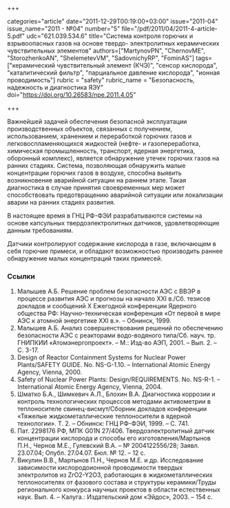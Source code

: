 +++

categories="article"
date="2011-12-29T00:19:00+03:00"
issue="2011-04"
issue_name="2011 - №04"
number="5"
file="/pdf/2011/04/2011-4-article-5.pdf"
udc="621.039.534.6"
title="Система контроля горючих и взрывоопасных газов на основе твердо- электролитных керамических чувствительных элементов"
authors=["MartynovPN", "ChernovME", "StorozhenkoAN", "ShelemetevVM", "SadovnichyRP", "FominАS"]
tags=["керамический чувствительный элемент (КЧЭ)", "сенсор кислорода", "каталитический фильтр", "парциальное давление кислорода", "ионная проводимость"]
rubric = "safety"
rubric_name = "Безопасность, надежность и диагностика ЯЭУ"
doi="https://doi.org/10.26583/npe.2011.4.05"

+++

Важнейшей задачей обеспечения безопасной эксплуатации производственных объектов, связанных с получением, использованием, хранением и переработкой горючих газов и легковоспламеняющихся жидкостей (нефте- и газопереработка, химическая промышленность, транспорт, ядерная энергетика, оборонный комплекс), является обнаружение утечек горючих газов на ранних стадиях. Система, позволяющая обнаружить малые концентрации горючих газов в воздухе, способна выявить возникновение аварийной ситуации на раннем этапе. Такая диагностика в случае принятия своевременных мер может способствовать предотвращению аварийной ситуации или локализации аварии на ранних стадиях развития.

В настоящее время в ГНЦ РФ-ФЭИ разрабатываются системы на основе капсульных твердоэлектролитных датчиков, удовлетворяющие данным требованиям.

Датчики контролируют содержание кислорода в газе, включающем в себя горючие примеси, и обладают возможностью производить раннее обнаружение малых концентраций таких примесей.

### Ссылки

1. Малышев А.Б. Решение проблем безопасности АЭС с ВВЭР в процессе развития АЭС и прогнозы на начало XXI в./Сб. тезисов докладов и сообщений Х Ежегодной конференции Ядерного общества РФ: Научно-техническая конференция «От первой в мире АЭС к атомной энергетике XXI в.». – Обнинск, 1999.
2. Малышев А.Б. Анализ совершенствования решений по обеспечению безопасности АЭС с реакторами водо-водяного типа/Сб. науч. тр. ГНИПКИИ «Атомэнергопроект». – М.: Изд-во АЭП, 2001. – Вып. 2. – С. 3-17.
3. Design of Reactor Containment Systems for Nuclear Power Plants/SAFETY GUIDE. No. NS-G-1.10. – International Atomic Energy Agency, Vienna, 2000.
4. Safety of Nuclear Power Plants: Design/REQUIREMENTS. No. NS-R-1. – International Atomic Energy Agency, Vienna, 2004.
5. Шматко Б.А., Шимкевич А.Л., Блохин В.А. Диагностика коррозии и контроль технологических процессов методами активометрии в теплоносителе свинец-висмут/Сборник докладов конференции «Тяжелые жидкометаллические теплоносители в ядерной технологии». Т. 2. – Обнинск: ГНЦ РФ-ФЭИ, 1999. – С. 741.
6. Пат. 2298176 РФ, МПК G01N 27/406. Твердоэлектролитный датчик концентрации кислорода и способы его изготовления/Мартынов П.Н., Чернов М.Е., Гулевский В.А. – № 2004122556/28; Заявл. 23.07.04; Опубл. 27.04.07. Бюл. № 12. – 12 с.
7. Викулин В.В., Мартынов П.Н., Чернов М.Е. и др. Исследование зависимости кислородоионной проводимости твердых электролитов из ZrO2-Y2O3, работающих в жидкометаллических теплоносителях от фазового состава и структуры керамики/Труды регионального конкурса научных проектов в области естественных наук. Вып. 4. – Калуга.: Издательский дом «Эйдос», 2003. – 154 с.